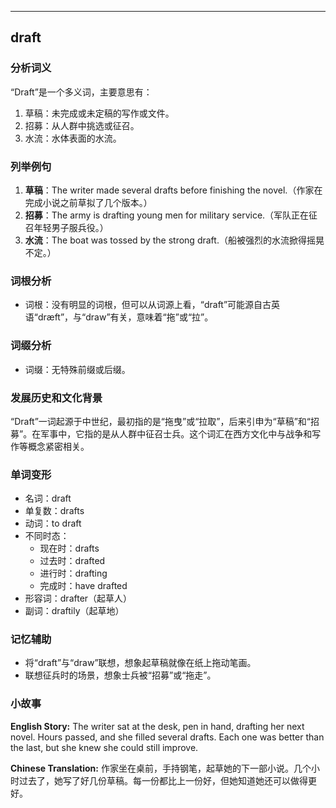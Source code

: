 
---------------
## draft
### 分析词义
“Draft”是一个多义词，主要意思有：
1. 草稿：未完成或未定稿的写作或文件。
2. 招募：从人群中挑选或征召。
3. 水流：水体表面的水流。

### 列举例句
1. **草稿**：The writer made several drafts before finishing the novel.（作家在完成小说之前草拟了几个版本。）
2. **招募**：The army is drafting young men for military service.（军队正在征召年轻男子服兵役。）
3. **水流**：The boat was tossed by the strong draft.（船被强烈的水流掀得摇晃不定。）

### 词根分析
- 词根：没有明显的词根，但可以从词源上看，“draft”可能源自古英语“dræft”，与“draw”有关，意味着“拖”或“拉”。

### 词缀分析
- 词缀：无特殊前缀或后缀。

### 发展历史和文化背景
“Draft”一词起源于中世纪，最初指的是“拖曳”或“拉取”，后来引申为“草稿”和“招募”。在军事中，它指的是从人群中征召士兵。这个词汇在西方文化中与战争和写作等概念紧密相关。

### 单词变形
- 名词：draft
- 单复数：drafts
- 动词：to draft
- 不同时态：
  - 现在时：drafts
  - 过去时：drafted
  - 进行时：drafting
  - 完成时：have drafted
- 形容词：drafter（起草人）
- 副词：draftily（起草地）

### 记忆辅助
- 将“draft”与“draw”联想，想象起草稿就像在纸上拖动笔画。
- 联想征兵时的场景，想象士兵被“招募”或“拖走”。

### 小故事
**English Story:**
The writer sat at the desk, pen in hand, drafting her next novel. Hours passed, and she filled several drafts. Each one was better than the last, but she knew she could still improve.

**Chinese Translation:**
作家坐在桌前，手持钢笔，起草她的下一部小说。几个小时过去了，她写了好几份草稿。每一份都比上一份好，但她知道她还可以做得更好。

